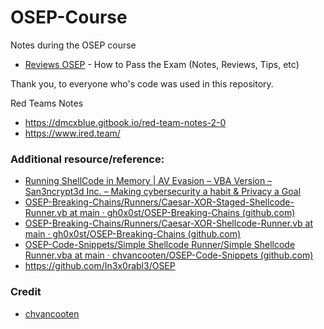 # OSEP-Course
Notes during the OSEP course

- [Reviews OSEP](https://github.com/col-1002/OSEP-Course/blob/main/OSEP%20-%20How%20to%20Pass%20the%20Exam.md) - How to Pass the Exam (Notes, Reviews, Tips, etc)


Thank you, to everyone who's code was used in this repository.


Red Teams Notes
- https://dmcxblue.gitbook.io/red-team-notes-2-0
- https://www.ired.team/

### Adđitional resource/reference:  

 
- [Running ShellCode in Memory | AV Evasion – VBA Version – San3ncrypt3d Inc. – Making cybersecurity a habit & Privacy a Goal](https://san3ncrypt3d.com/2021/08/13/VBAShell/)
- [OSEP-Breaking-Chains/Runners/Caesar-XOR-Staged-Shellcode-Runner.vb at main · gh0x0st/OSEP-Breaking-Chains (github.com)](https://github.com/gh0x0st/OSEP-Breaking-Chains/blob/main/Runners/Caesar-XOR-Staged-Shellcode-Runner.vb)     
- [OSEP-Breaking-Chains/Runners/Caesar-XOR-Shellcode-Runner.vb at main · gh0x0st/OSEP-Breaking-Chains (github.com)](https://github.com/gh0x0st/OSEP-Breaking-Chains/blob/main/Runners/Caesar-XOR-Shellcode-Runner.vb)     
- [OSEP-Code-Snippets/Simple Shellcode Runner/Simple Shellcode Runner.vba at main · chvancooten/OSEP-Code-Snippets (github.com)](https://github.com/chvancooten/OSEP-Code-Snippets/blob/main/Simple%20Shellcode%20Runner/Simple%20Shellcode%20Runner.vba)    
- https://github.com/In3x0rabl3/OSEP

### Credit
- [chvancooten](https://github.com/chvancooten/OSEP-Code-Snippets/tree/main)

